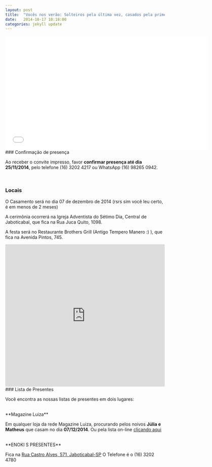 ```yaml
---
layout: post
title:  "Vocês nos verão: Solteiros pela última vez, casados pela primeira vez e felizes para sempre"
date:   2014-10-17 10:18:00
categories: jekyll update
---
```


<iframe width="640" height="360" src="//www.youtube.com/embed/V1Hn6h-6RI8" frameborder="0" allowfullscreen></iframe>

<br>
### Confirmação de presença

Ao receber o convite impresso, favor **confirmar presença até dia 25/11/2014**, pelo telefone (16) 3202 4217 ou WhatsApp (16) 98265 0942.

<br>

### Locais
O Casamento será no dia 07 de dezembro de 2014 (rsrs sim você leu certo, é em menos de 2 meses)

A cerimônia ocorrerá na Igreja Adventista do Sétimo Dia, Central de Jaboticabal, que fica na Rua Juca Quito, 1098.

A festa será no Restaurante Brothers Grill (Antigo Tempero Manero :) ), que fica na Avenida Pintos, 745.


<iframe src="https://www.google.com/maps/embed?pb=!1m29!1m12!1m3!1d7436.746671529548!2d-48.32573341234089!3d-21.25668463724397!2m3!1f0!2f0!3f0!3m2!1i1024!2i768!4f13.1!4m14!1i0!3e0!4m5!1s0x94b96b7ee454dd57%3A0x5f8988d1ba1eca2c!2sR.+Juc%C3%A1+Quito%2C+1098+-+Centro%2C+SP%2C+14870-260!3m2!1d-21.251886499999998!2d-48.322299799999996!4m5!1s0x94b96b625f69e46b%3A0x975ecddbcff97f7f!2sAv.+Pintos%2C+745+-+Sorocabano%2C+SP%2C+14871-080!3m2!1d-21.260196!2d-48.320380799999995!5e0!3m2!1spt-BR!2sbr!4v1413545112907" width="100%" height="450" frameborder="0" style="border:0"></iframe>

<br>
### Lista de Presentes

Você encontra as nossas listas de presentes em dois lugares:

<br>
**Magazine Luiza**

Em qualquer loja da rede Magazine Luiza, procurando pelos noivos **Júlia e Matheus** que casam no dia **07/12/2014**.
Ou pela lista on-line [clicando aqui](https://listadecasamento.magazineluiza.com.br/ListaPresentes/SelecionarPresentes.aspx?Comprar=S&IdCodLista=1185426)

<br>
**ENOKI S PRESENTES**

Fica na [Rua Castro Alves, 571, Jaboticabal-SP](https://goo.gl/maps/tI7VB)
O Telefone é o (16) 3202 4780


<!-- more -->